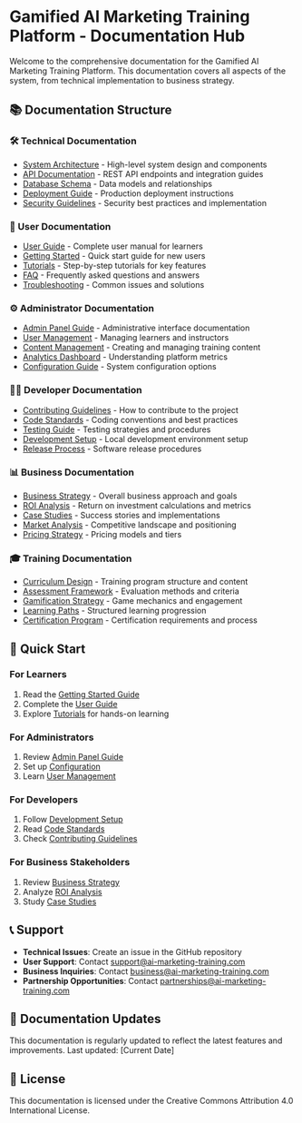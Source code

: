 # Gamified AI Marketing Training Platform - Documentation Hub

Welcome to the comprehensive documentation for the Gamified AI Marketing Training Platform. This documentation covers all aspects of the system, from technical implementation to business strategy.

## 📚 Documentation Structure

### 🛠️ Technical Documentation
- [System Architecture](./technical/architecture.md) - High-level system design and components
- [API Documentation](./technical/api.md) - REST API endpoints and integration guides
- [Database Schema](./technical/database.md) - Data models and relationships
- [Deployment Guide](./technical/deployment.md) - Production deployment instructions
- [Security Guidelines](./technical/security.md) - Security best practices and implementation

### 👥 User Documentation
- [User Guide](./user/user-guide.md) - Complete user manual for learners
- [Getting Started](./user/getting-started.md) - Quick start guide for new users
- [Tutorials](./user/tutorials.md) - Step-by-step tutorials for key features
- [FAQ](./user/faq.md) - Frequently asked questions and answers
- [Troubleshooting](./user/troubleshooting.md) - Common issues and solutions

### ⚙️ Administrator Documentation
- [Admin Panel Guide](./admin/admin-panel.md) - Administrative interface documentation
- [User Management](./admin/user-management.md) - Managing learners and instructors
- [Content Management](./admin/content-management.md) - Creating and managing training content
- [Analytics Dashboard](./admin/analytics.md) - Understanding platform metrics
- [Configuration Guide](./admin/configuration.md) - System configuration options

### 👨‍💻 Developer Documentation
- [Contributing Guidelines](./developer/contributing.md) - How to contribute to the project
- [Code Standards](./developer/code-standards.md) - Coding conventions and best practices
- [Testing Guide](./developer/testing.md) - Testing strategies and procedures
- [Development Setup](./developer/setup.md) - Local development environment setup
- [Release Process](./developer/release.md) - Software release procedures

### 📊 Business Documentation
- [Business Strategy](./business/strategy.md) - Overall business approach and goals
- [ROI Analysis](./business/roi.md) - Return on investment calculations and metrics
- [Case Studies](./business/case-studies.md) - Success stories and implementations
- [Market Analysis](./business/market-analysis.md) - Competitive landscape and positioning
- [Pricing Strategy](./business/pricing.md) - Pricing models and tiers

### 🎓 Training Documentation
- [Curriculum Design](./training/curriculum.md) - Training program structure and content
- [Assessment Framework](./training/assessments.md) - Evaluation methods and criteria
- [Gamification Strategy](./training/gamification.md) - Game mechanics and engagement
- [Learning Paths](./training/learning-paths.md) - Structured learning progression
- [Certification Program](./training/certification.md) - Certification requirements and process

## 🚀 Quick Start

### For Learners
1. Read the [Getting Started Guide](./user/getting-started.md)
2. Complete the [User Guide](./user/user-guide.md)
3. Explore [Tutorials](./user/tutorials.md) for hands-on learning

### For Administrators
1. Review [Admin Panel Guide](./admin/admin-panel.md)
2. Set up [Configuration](./admin/configuration.md)
3. Learn [User Management](./admin/user-management.md)

### For Developers
1. Follow [Development Setup](./developer/setup.md)
2. Read [Code Standards](./developer/code-standards.md)
3. Check [Contributing Guidelines](./developer/contributing.md)

### For Business Stakeholders
1. Review [Business Strategy](./business/strategy.md)
2. Analyze [ROI Analysis](./business/roi.md)
3. Study [Case Studies](./business/case-studies.md)

## 📞 Support

- **Technical Issues**: Create an issue in the GitHub repository
- **User Support**: Contact support@ai-marketing-training.com
- **Business Inquiries**: Contact business@ai-marketing-training.com
- **Partnership Opportunities**: Contact partnerships@ai-marketing-training.com

## 🔄 Documentation Updates

This documentation is regularly updated to reflect the latest features and improvements. Last updated: [Current Date]

## 📄 License

This documentation is licensed under the Creative Commons Attribution 4.0 International License.









